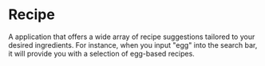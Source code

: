 # Recipe
A application that offers a wide array of recipe suggestions tailored to your desired ingredients. For instance, when you input "egg" into the search bar, it will provide you with a selection of egg-based recipes.
